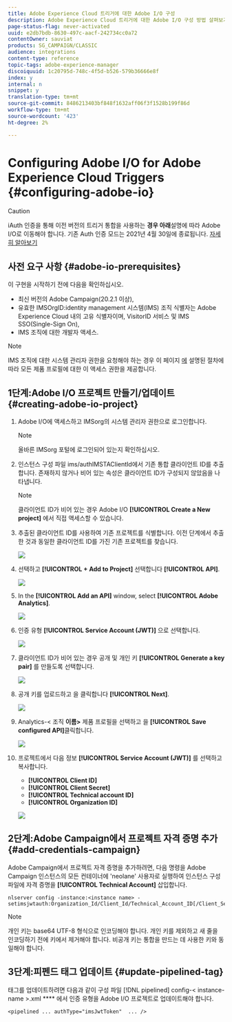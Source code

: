 ```yaml
---
title: Adobe Experience Cloud 트리거에 대한 Adobe I/O 구성
description: Adobe Experience Cloud 트리거에 대한 Adobe I/O 구성 방법 살펴보기
page-status-flag: never-activated
uuid: e2db7bdb-8630-497c-aacf-242734cc0a72
contentOwner: sauviat
products: SG_CAMPAIGN/CLASSIC
audience: integrations
content-type: reference
topic-tags: adobe-experience-manager
discoiquuid: 1c20795d-748c-4f5d-b526-579b36666e8f
index: y
internal: n
snippet: y
translation-type: tm+mt
source-git-commit: 8486213403bf848f1632aff06f3f1528b199f86d
workflow-type: tm+mt
source-wordcount: '423'
ht-degree: 2%

---
```



# Configuring Adobe I/O for Adobe Experience Cloud Triggers {#configuring-adobe-io}

>[!CAUTION]
>
>iAuth 인증을 통해 이전 버전의 트리거 통합을 사용하는 **경우 아래**&#x200B;설명에 따라 Adobe I/O로 이동해야 합니다. 기존 Auth 인증 모드는 2021년 4월 30일에 종료됩니다. [자세히 알아보기](https://github.com/AdobeDocs/analytics-1.4-apis/blob/master/docs/APIEOL.md)

## 사전 요구 사항 {#adobe-io-prerequisites}

이 구현을 시작하기 전에 다음을 확인하십시오.

* 최신 버전의 Adobe Campaign(20.2.1 이상),
* 유효한 IMSOrgID:identity management 시스템(IMS) 조직 식별자는 Adobe Experience Cloud 내의 고유 식별자이며, VisitorID 서비스 및 IMS SSO(Single-Sign On),
* IMS 조직에 대한 개발자 액세스.

>[!NOTE]
>
>IMS 조직에 대한 시스템 관리자 권한을 요청해야 하는 경우 이 페이지 [에](https://helpx.adobe.com/ca/enterprise/admin-guide.html/ca/enterprise/using/manage-developers.ug.html) 설명된 절차에 따라 모든 제품 프로필에 대한 이 액세스 권한을 제공합니다.


## 1단계:Adobe I/O 프로젝트 만들기/업데이트 {#creating-adobe-io-project}

1. Adobe I/O에 액세스하고 IMSorg의 시스템 관리자 권한으로 로그인합니다.

   >[!NOTE]
   >
   > 올바른 IMSorg 포털에 로그인되어 있는지 확인하십시오.

1. 인스턴스 구성 파일 ims/authIMSTAClientId에서 기존 통합 클라이언트 ID를 추출합니다. 존재하지 않거나 비어 있는 속성은 클라이언트 ID가 구성되지 않았음을 나타냅니다.

   >[!NOTE]
   >
   >클라이언트 ID가 비어 있는 경우 Adobe I/O **[!UICONTROL Create a New project]** 에서 직접 액세스할 수 있습니다.

1. 추출된 클라이언트 ID를 사용하여 기존 프로젝트를 식별합니다. 이전 단계에서 추출한 것과 동일한 클라이언트 ID를 가진 기존 프로젝트를 찾습니다.

   ![](assets/do-not-localize/adobe_io_8.png)

1. 선택하고 **[!UICONTROL + Add to Project]** 선택합니다 **[!UICONTROL API]**.

   ![](assets/do-not-localize/adobe_io_1.png)

1. In the **[!UICONTROL Add an API]** window, select **[!UICONTROL Adobe Analytics]**.

   ![](assets/do-not-localize/adobe_io_2.png)

1. 인증 유형 **[!UICONTROL Service Account (JWT)]** 으로 선택합니다.

   ![](assets/do-not-localize/adobe_io_3.png)

1. 클라이언트 ID가 비어 있는 경우 공개 및 개인 키 **[!UICONTROL Generate a key pair]** 를 만들도록 선택합니다.

   ![](assets/do-not-localize/adobe_io_4.png)

1. 공개 키를 업로드하고 을 클릭합니다 **[!UICONTROL Next]**.

   ![](assets/do-not-localize/adobe_io_5.png)

1. Analytics-&lt; 조직 **이름>** 제품 프로필을 선택하고 을 **[!UICONTROL Save configured API]**&#x200B;클릭합니다.

   ![](assets/do-not-localize/adobe_io_6.png)

1. 프로젝트에서 다음 정보 **[!UICONTROL Service Account (JWT)]** 를 선택하고 복사합니다.
   * **[!UICONTROL Client ID]**
   * **[!UICONTROL Client Secret]**
   * **[!UICONTROL Technical account ID]**
   * **[!UICONTROL Organization ID]**

   ![](assets/do-not-localize/adobe_io_7.png)

## 2단계:Adobe Campaign에서 프로젝트 자격 증명 추가 {#add-credentials-campaign}

Adobe Campaign에서 프로젝트 자격 증명을 추가하려면, 다음 명령을 Adobe Campaign 인스턴스의 모든 컨테이너에 &#39;neolane&#39; 사용자로 실행하여 인스턴스 구성 파일에 자격 증명을 **[!UICONTROL Technical Account]** 삽입합니다.

```
nlserver config -instance:<instance name> -setimsjwtauth:Organization_Id/Client_Id/Technical_Account_ID[/Client_Secret[/Base64_encoded_Private_Key]]
```

>[!NOTE]
>
>개인 키는 base64 UTF-8 형식으로 인코딩해야 합니다. 개인 키를 제외하고 새 줄을 인코딩하기 전에 키에서 제거해야 합니다. 비공개 키는 통합을 만드는 데 사용한 키와 동일해야 합니다.

## 3단계:피펜드 태그 업데이트 {#update-pipelined-tag}

태그를 업데이트하려면 다음과 같이 구성 파일 [!DNL pipelined] config-&lt; instance-name >.xml **** 에서 인증 유형을 Adobe I/O 프로젝트로 업데이트해야 합니다.

```
<pipelined ... authType="imsJwtToken"  ... />
```
